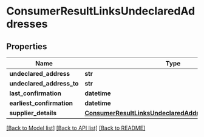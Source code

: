 # ConsumerResultLinksUndeclaredAddresses

## Properties
Name | Type | Description | Notes
------------ | ------------- | ------------- | -------------
**undeclared_address** | **str** |  | [optional] 
**undeclared_address_to** | **str** |  | [optional] 
**last_confirmation** | **datetime** |  | [optional] 
**earliest_confirmation** | **datetime** |  | [optional] 
**supplier_details** | [**ConsumerResultLinksUndeclaredAddressesSupplierDetails**](ConsumerResultLinksUndeclaredAddressesSupplierDetails.md) |  | [optional] 

[[Back to Model list]](../README.md#documentation-for-models) [[Back to API list]](../README.md#documentation-for-api-endpoints) [[Back to README]](../README.md)

